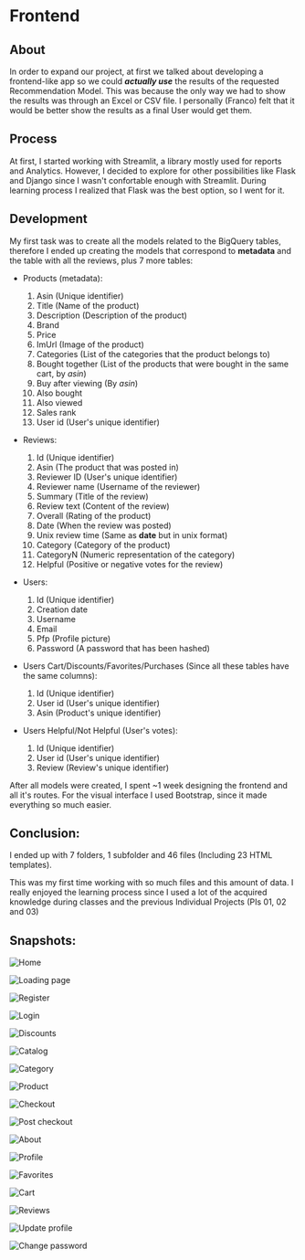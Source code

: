 # Frontend

## About
In order to expand our project, at first we talked about developing a frontend-like app so we could ***actually use*** the results of the requested Recommendation Model. This was because the only way we had to show the results was through an Excel or CSV file. I personally (Franco) felt that it would be better show the results as a final User would get them.

## Process

At first, I started working with Streamlit, a library mostly used for reports and Analytics. However, I decided to explore for other possibilities like Flask and Django since I wasn't confortable enough with Streamlit. During learning process I realized that Flask was the best option, so I went for it.

## Development

My first task was to create all the models related to the BigQuery tables, therefore I ended up creating the models that correspond to **metadata** and the table with all the reviews, plus 7 more tables:

- Products (metadata):
    1. Asin (Unique identifier)
    1. Title (Name of the product)
    1. Description (Description of the product)
    1. Brand
    1. Price
    1. ImUrl (Image of the product)
    1. Categories (List of the categories that the product belongs to)
    1. Bought together (List of the products that were bought in the same cart, by *asin*)
    1. Buy after viewing (By *asin*)
    1. Also bought
    1. Also viewed
    1. Sales rank
    1. User id (User's unique identifier)
    
- Reviews:
    1. Id (Unique identifier)
    1. Asin (The product that was posted in)
    1. Reviewer ID (User's unique identifier)
    1. Reviewer name (Username of the reviewer)
    1. Summary (Title of the review)
    1. Review text (Content of the review)
    1. Overall (Rating of the product)
    1. Date (When the review was posted)
    1. Unix review time (Same as **date** but in unix format)
    1. Category (Category of the product)
    1. CategoryN (Numeric representation of the category)
    1. Helpful (Positive or negative votes for the review)
    
- Users:
    1. Id (Unique identifier)
    1. Creation date
    1. Username
    1. Email
    1. Pfp (Profile picture)
    1. Password (A password that has been hashed)
    
- Users Cart/Discounts/Favorites/Purchases (Since all these tables have the same columns):
    1. Id (Unique identifier)
    1. User id (User's unique identifier)
    1. Asin (Product's unique identifier)
    
- Users Helpful/Not Helpful (User's votes):
    1. Id (Unique identifier)
    1. User id (User's unique identifier)
    1. Review (Review's unique identifier)
    
After all models were created, I spent ~1 week designing the frontend and all it's routes. For the visual interface I used Bootstrap, since it made everything so much easier.

## Conclusion:

I ended up with 7 folders, 1 subfolder and 46 files (Including 23 HTML templates).

This was my first time working with so much files and this amount of data. I really enjoyed the learning process since I used a lot of the acquired knowledge during classes and the previous Individual Projects (PIs 01, 02 and 03)

## Snapshots:

![Home](https://i.imgur.com/p4K4cd7.png)

![Loading page](https://i.imgur.com/jO1UWQm.png)

![Register](https://i.imgur.com/j90Fs1R.png)

![Login](https://i.imgur.com/BgZGMCu.png)

![Discounts](https://i.imgur.com/wOwBmvY.png)

![Catalog](https://i.imgur.com/WdYFYrE.png)

![Category](https://i.imgur.com/zh0hpFb.png)

![Product](https://i.imgur.com/uy0UUWp.png)

![Checkout](https://i.imgur.com/4erNaM5.png)

![Post checkout](https://i.imgur.com/4ZrmB6w.png)

![About](https://i.imgur.com/uedA15N.png)

![Profile](https://i.imgur.com/jrXCoRR.png)

![Favorites](https://i.imgur.com/v08dZf5.png)

![Cart](https://i.imgur.com/KyXSOfW.png)

![Reviews](https://i.imgur.com/U0SAgMh.png)

![Update profile](https://i.imgur.com/ABh24rJ.png)

![Change password](https://i.imgur.com/nTBGbnB.png)
